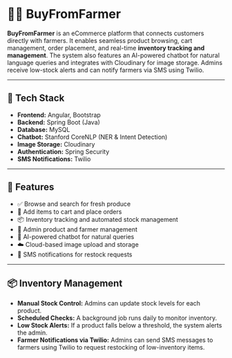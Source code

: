 # 🛒🌾 BuyFromFarmer

**BuyFromFarmer** is an eCommerce platform that connects customers directly with farmers. It enables seamless product browsing, cart management, order placement, and real-time **inventory tracking and management**. The system also features an AI-powered chatbot for natural language queries and integrates with Cloudinary for image storage. Admins receive low-stock alerts and can notify farmers via SMS using Twilio.

---

## 🔧 Tech Stack

* **Frontend:** Angular, Bootstrap
* **Backend:** Spring Boot (Java)
* **Database:** MySQL
* **Chatbot:** Stanford CoreNLP (NER & Intent Detection)
* **Image Storage:** Cloudinary
* **Authentication:** Spring Security
* **SMS Notifications:** Twilio

---

## 🚀 Features

* ✅ Browse and search for fresh produce
* 🛒 Add items to cart and place orders
* 📦 Inventory tracking and automated stock management
* 🧾 Admin product and farmer management
* 🤖 AI-powered chatbot for natural queries
* ☁️ Cloud-based image upload and storage
* 📲 SMS notifications for restock requests

---

## 📦 Inventory Management

* **Manual Stock Control:** Admins can update stock levels for each product.
* **Scheduled Checks:** A background job runs daily to monitor inventory.
* **Low Stock Alerts:** If a product falls below a threshold, the system alerts the admin.
* **Farmer Notifications via Twilio:** Admins can send SMS messages to farmers using Twilio to request restocking of low-inventory items.

